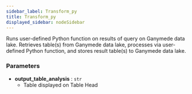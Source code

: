 ```yaml
---
sidebar_label: Transform_py
title: Transform_py
displayed_sidebar: nodeSidebar
---
```


Runs user-defined Python function on results of query on Ganymede data lake.
Retrieves table(s) from Ganymede data lake, processes via user-defined Python function,
and stores result table(s) to Ganymede data lake.

### Parameters
- **output_table_analysis** : `str`
  - Table displayed on Table Head